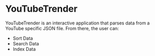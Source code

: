 # YouTubeTrender
YouTubeTrender is an interactive application that parses data from a YouTube specific JSON file. From there, the user can:
  - Sort Data
  - Search Data
  - Index Data



